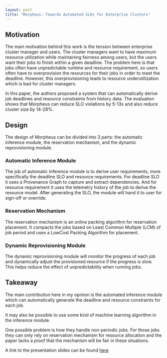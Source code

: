 ```yaml
---
layout: post
title: "Morpheus: Towards Automated SLOs for Enterprise Clusters"
---
```


## Motivation

The main motivation behind this work is the tension between enterprise cluster manager and users. The cluster managers want to have maximum resource utilization while maintaining fairness among users, but the users want their jobs to finish within a given deadline. The problem here is that jobs often have unpredictable runtime and resource requirement, so users often have to overprovision the resources for their jobs in order to meet the deadline. However, this overprovisioning leads to resource underutilization which is bad for cluster managers. 

In this paper, the authors proposed a system that can automatically derive job deadlines and resource constraints from history data. The evaluation shows that Morpheus can reduce SLO violations by 5-13x and also reduce cluster size by 14-28%.

## Design

The design of Morpheus can be divided into 3 parts: the automatic inference module, the reservation mechanism, and the dynamic reprovisioning module.

### Automatic Inference Module

The job of automatic inference module is to derive user requirements, more specifically the deadline SLO and resource requirements. For deadline SLO it uses a Provenance Graph to capture and extract dependencies. And for resource requirement it uses the telemetry history of the job to derive the resource model. After generating the SLO, the module will hand it to user for sign-off or override.

### Reservation Mechanism

The reservation mechanism is an online packing algorithm for reservation placement. It compacts the jobs based on Least Common Multiple (LCM) of job period and uses a LowCost Packing Algorithm for placement.

### Dynamic Reprovisioning Module

The dynamic reprovisioning module will monitor the progress of each job and dynamically adjust the provisioned resource if the progress is slow. This helps reduce the effect of unpredictability when running jobs.

## Takeaway

The main contribution here in my opinion is the automated inference module which can automatically generate the deadline and resource constraints for each job. 

It may also be possible to use some kind of machine learning algorithm in the inference module.

One possible problem is how they handle non-periodic jobs. For those jobs they can only rely on reservation mechanism for resource allocation and the paper lacks a proof that the mechanism will be fair in these situations.

A link to the presentation slides can be found [here](/presentations/osdi16_slides_jyothi.pptx)

